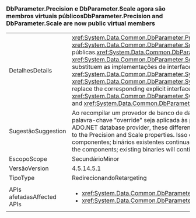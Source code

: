 ### <a name="dbparameterprecision-and-dbparameterscale-are-now-public-virtual-members"></a><span data-ttu-id="0829b-101">DbParameter.Precision e DbParameter.Scale agora são membros virtuais públicos</span><span class="sxs-lookup"><span data-stu-id="0829b-101">DbParameter.Precision and DbParameter.Scale are now public virtual members</span></span>

|   |   |
|---|---|
|<span data-ttu-id="0829b-102">Detalhes</span><span class="sxs-lookup"><span data-stu-id="0829b-102">Details</span></span>|<span data-ttu-id="0829b-103"><xref:System.Data.Common.DbParameter.Precision> e <xref:System.Data.Common.DbParameter.Scale> são implementados como propriedades virtuais públicas.</span><span class="sxs-lookup"><span data-stu-id="0829b-103"><xref:System.Data.Common.DbParameter.Precision> and <xref:System.Data.Common.DbParameter.Scale> are implemented as public virtual properties.</span></span> <span data-ttu-id="0829b-104">Elas substituem as implementações de interface explícitas correspondentes, <xref:System.Data.Common.DbParameter.System%23Data%23IDbDataParameter%23Precision> e <xref:System.Data.Common.DbParameter.System%23Data%23IDbDataParameter%23Scale>.</span><span class="sxs-lookup"><span data-stu-id="0829b-104">They replace the corresponding explicit interface implementations, <xref:System.Data.Common.DbParameter.System%23Data%23IDbDataParameter%23Precision> and <xref:System.Data.Common.DbParameter.System%23Data%23IDbDataParameter%23Scale>.</span></span>|
|<span data-ttu-id="0829b-105">Sugestão</span><span class="sxs-lookup"><span data-stu-id="0829b-105">Suggestion</span></span>|<span data-ttu-id="0829b-106">Ao recompilar um provedor de banco de dados ADO.NET, essas diferenças exigirão que a palavra-chave "override" seja aplicada às propriedades Precision e Scale.</span><span class="sxs-lookup"><span data-stu-id="0829b-106">When re-building an ADO.NET database provider, these differences will require the 'override' keyword to be applied to the Precision and Scale properties.</span></span> <span data-ttu-id="0829b-107">Isso é necessário somente na recompilação dos componentes; binários existentes continuarão funcionando.</span><span class="sxs-lookup"><span data-stu-id="0829b-107">This is only needed when re-building the components; existing binaries will continue to work.</span></span>|
|<span data-ttu-id="0829b-108">Escopo</span><span class="sxs-lookup"><span data-stu-id="0829b-108">Scope</span></span>|<span data-ttu-id="0829b-109">Secundário</span><span class="sxs-lookup"><span data-stu-id="0829b-109">Minor</span></span>|
|<span data-ttu-id="0829b-110">Versão</span><span class="sxs-lookup"><span data-stu-id="0829b-110">Version</span></span>|<span data-ttu-id="0829b-111">4.5.1</span><span class="sxs-lookup"><span data-stu-id="0829b-111">4.5.1</span></span>|
|<span data-ttu-id="0829b-112">Tipo</span><span class="sxs-lookup"><span data-stu-id="0829b-112">Type</span></span>|<span data-ttu-id="0829b-113">Redirecionando</span><span class="sxs-lookup"><span data-stu-id="0829b-113">Retargeting</span></span>|
|<span data-ttu-id="0829b-114">APIs afetadas</span><span class="sxs-lookup"><span data-stu-id="0829b-114">Affected APIs</span></span>|<ul><li><xref:System.Data.Common.DbParameter.Precision?displayProperty=nameWithType></li><li><xref:System.Data.Common.DbParameter.Scale?displayProperty=nameWithType></li></ul>|

